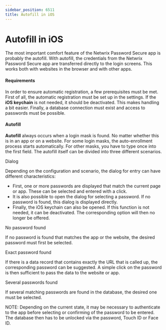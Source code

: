 ```yaml
---
sidebar_position: 6511
title: Autofill in iOS
---
```


# Autofill in iOS

The most important comfort feature of the Netwrix Password Secure app is probably the autofill. With autofill, the credentials from the Netwrix Password Secure app are transferred directly to the login screens. This works both with websites in the browser and with other apps.

#### Requirements

In order to ensure automatic registration, a few prerequisites must be met. First of all, the automatic registration must be set up in the settings. If the **iOS keychain** is not needed, it should be deactivated. This makes handling a bit easier. Finally, a database connection must exist and access to passwords must be possible.

#### Autofill

**Autofill** always occurs when a login mask is found. No matter whether this is in an app or on a website. For some login masks, the auto-enrollment process starts automatically. For other masks, you have to type once into the first field. The autofill itself can be divided into three different scenarios.

Dialog

Depending on the configuration and scenario, the dialog for entry can have different characteristics:

* First, one or more passwords are displayed that match the current page or app. These can be selected and entered with a click.
* It is also possible to open the dialog for selecting a password. If no password is found, this dialog is displayed directly.
* Finally, the iOS keychain can also be opened. If this function is not needed, it can be deactivated. The corresponding option will then no longer be offered.

No password found

If no password is found that matches the app or the website, the desired password must first be selected.

Exact password found

If there is a data record that contains exactly the URL that is called up, the corresponding password can be suggested. A simple click on the password is then sufficient to pass the data to the website or app.

Several passwords found

If several matching passwords are found in the database, the desired one must be selected.

NOTE: Depending on the current state, it may be necessary to authenticate to the app before selecting or confirming of the password to be entered. The database then has to be unlocked via the password, Touch ID or Face ID.